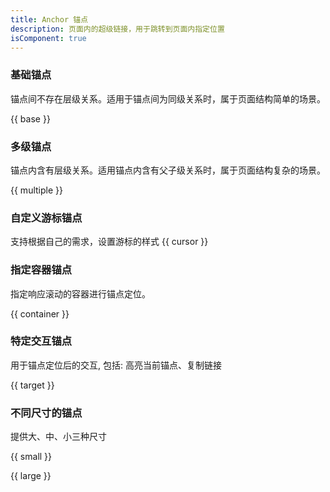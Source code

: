 ```yaml
---
title: Anchor 锚点
description: 页面内的超级链接，用于跳转到页面内指定位置
isComponent: true
---
```


### 基础锚点
锚点间不存在层级关系。适用于锚点间为同级关系时，属于页面结构简单的场景。

{{ base }}

### 多级锚点
锚点内含有层级关系。适用锚点内含有父子级关系时，属于页面结构复杂的场景。

{{ multiple }}

### 自定义游标锚点
支持根据自己的需求，设置游标的样式
{{ cursor }}

### 指定容器锚点

指定响应滚动的容器进行锚点定位。

{{ container }}

### 特定交互锚点

用于锚点定位后的交互, 包括: 高亮当前锚点、复制链接

{{ target }}

### 不同尺寸的锚点

提供大、中、小三种尺寸

{{ small }}

{{ large }}
